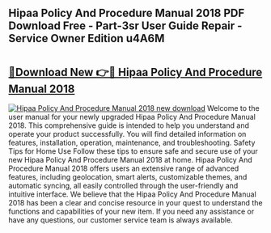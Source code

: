 ## Hipaa Policy And Procedure Manual 2018 PDF Download Free - Part-3sr User Guide Repair - Service Owner Edition u4A6M

# <h2><a href="http://bc1512.oget.top/?id=Hipaa+Policy+And+Procedure+Manual+2018">🔗Download New 👉🔴 Hipaa Policy And Procedure Manual 2018</a></h2>

[![Hipaa Policy And Procedure Manual 2018 new download](https://i.imgur.com/5g1atiW.png)](http://bc1512.oget.top/?id=Hipaa+Policy+And+Procedure+Manual+2018)
Welcome to the user manual for your newly upgraded Hipaa Policy And Procedure Manual 2018. This comprehensive guide is intended to help you understand and operate your product successfully. You will find detailed information on features, installation, operation, maintenance, and troubleshooting. Safety Tips for Home Use Follow these tips to ensure safe and secure use of your new Hipaa Policy And Procedure Manual 2018 at home. Hipaa Policy And Procedure Manual 2018 offers users an extensive range of advanced features, including geolocation, smart alerts, customizable themes, and automatic syncing, all easily controlled through the user-friendly and intuitive interface. We believe that the Hipaa Policy And Procedure Manual 2018 has been a clear and concise resource in your quest to understand the functions and capabilities of your new item. If you need any assistance or have any questions, our customer service team is always available.
